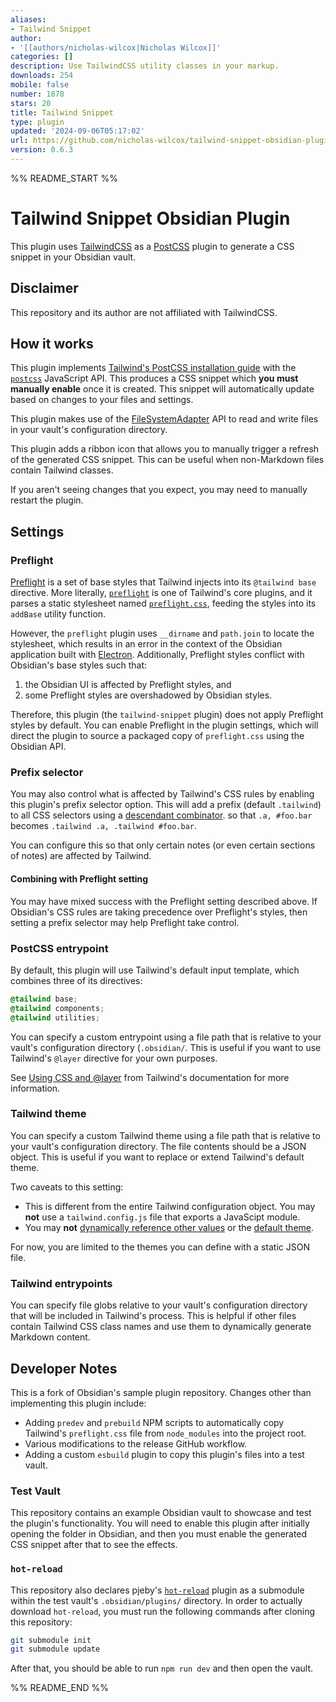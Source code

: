 ```yaml
---
aliases:
- Tailwind Snippet
author:
- '[[authors/nicholas-wilcox|Nicholas Wilcox]]'
categories: []
description: Use TailwindCSS utility classes in your markup.
downloads: 254
mobile: false
number: 1878
stars: 20
title: Tailwind Snippet
type: plugin
updated: '2024-09-06T05:17:02'
url: https://github.com/nicholas-wilcox/tailwind-snippet-obsidian-plugin
version: 0.6.3
---
```


%% README_START %%

# Tailwind Snippet Obsidian Plugin

This plugin uses [TailwindCSS](https://tailwindcss.com/) as a
[PostCSS](https://postcss.org/) plugin to generate a CSS snippet in your Obsidian
vault.

## Disclaimer

This repository and its author are not affiliated with TailwindCSS.

## How it works

This plugin implements
[Tailwind's PostCSS installation guide](https://tailwindcss.com/docs/installation/using-postcss)
with the [`postcss`](https://postcss.org/api/) JavaScript API. This produces a
CSS snippet which **you must manually enable** once it is created. This snippet
will automatically update based on changes to your files and settings.

This plugin makes use of the
[FileSystemAdapter](https://docs.obsidian.md/Reference/TypeScript+API/FileSystemAdapter/FileSystemAdapter)
API to read and write files in your vault's configuration directory.

This plugin adds a ribbon icon that allows you to manually trigger a refresh of
the generated CSS snippet. This can be useful when non-Markdown files contain
Tailwind classes.

If you aren't seeing changes that you expect, you may need to manually restart
the plugin.

## Settings

### Preflight

[Preflight](https://tailwindcss.com/docs/preflight) is a set of base styles that
Tailwind injects into its `@tailwind base` directive. More literally,
[`preflight`](https://github.com/tailwindlabs/tailwindcss/blob/master/src/corePlugins.js#L494)
is one of Tailwind's core plugins, and it parses a static stylesheet named
[`preflight.css`](https://github.com/tailwindlabs/tailwindcss/blob/master/src/css/preflight.css),
feeding the styles into its `addBase` utility function.

However, the `preflight` plugin uses `__dirname` and `path.join` to locate the
stylesheet, which results in an error in the context of the Obsidian application
built with [Electron](https://www.electronjs.org/). Additionally, Preflight
styles conflict with Obsidian's base styles such that:

1. the Obsidian UI is affected by Preflight styles, and
2. some Preflight styles are overshadowed by Obsidian styles.

Therefore, this plugin (the `tailwind-snippet` plugin) does not
apply Preflight styles by default. You can enable Preflight in the plugin
settings, which will direct the plugin to source a packaged copy of
`preflight.css` using the Obsidian API.

### Prefix selector

You may also control what is affected by Tailwind's CSS rules by enabling this
plugin's prefix selector option. This will add a prefix (default `.tailwind`) to
all CSS selectors using a
[descendant combinator](https://developer.mozilla.org/en-US/docs/Web/CSS/Descendant_combinator).
so that `.a, #foo.bar` becomes `.tailwind .a, .tailwind #foo.bar`.

You can configure this so that only certain notes (or even certain sections of
notes) are affected by Tailwind.

#### Combining with Preflight setting

You may have mixed success with the Preflight setting described above. If
Obsidian's CSS rules are taking precedence over Preflight's styles, then setting
a prefix selector may help Preflight take control.

### PostCSS entrypoint

By default, this plugin will use Tailwind's default input template, which
combines three of its directives:

```css
@tailwind base;
@tailwind components;
@tailwind utilities;
```

You can specify a custom entrypoint using a file path that is relative to your
vault's configuration directory (`.obsidian/`. This is useful if you want to use
Tailwind's `@layer` directive for your own purposes.

See
[Using CSS and @layer](https://tailwindcss.com/docs/adding-custom-styles#using-css-and-layer)
from Tailwind's documentation for more information.

### Tailwind theme

You can specify a custom Tailwind theme using a file path that is relative to
your vault's configuration directory. The file contents should be a JSON object.
This is useful if you want to replace or extend Tailwind's default theme.

Two caveats to this setting:

- This is different from the entire Tailwind configuration object. You may
  **not** use a `tailwind.config.js` file that exports a JavaScipt module.
- You may **not**
  [dynamically reference other values](https://tailwindcss.com/docs/theme#referencing-other-values)
  or the
  [default theme](https://tailwindcss.com/docs/theme#referencing-other-values).

For now, you are limited to the themes you can define with a static JSON file.

### Tailwind entrypoints

You can specify file globs relative to your vault's configuration directory that
will be included in Tailwind's process. This is helpful if other files contain
Tailwind CSS class names and use them to dynamically generate Markdown content.

## Developer Notes

This is a fork of Obsidian's sample plugin repository. Changes other than
implementing this plugin include:

- Adding `predev` and `prebuild` NPM scripts to automatically copy Tailwind's
  `preflight.css` file from `node_modules` into the project root.
- Various modifications to the release GitHub workflow.
- Adding a custom `esbuild` plugin to copy this plugin's files into a test
  vault.

### Test Vault

This repository contains an example Obsidian vault to showcase and test the
plugin's functionality. You will need to enable this plugin after initially
opening the folder in Obsidian, and then you must enable the generated CSS
snippet after that to see the effects.

### `hot-reload`

This repository also declares pjeby's
[`hot-reload`](https://github.com/pjeby/hot-reload) plugin as a submodule within
the test vault's `.obsidian/plugins/` directory. In order to actually download
`hot-reload`, you must run the following commands after cloning this repository:

```bash
git submodule init
git submodule update
```

After that, you should be able to run `npm run dev` and then open the vault.


%% README_END %%